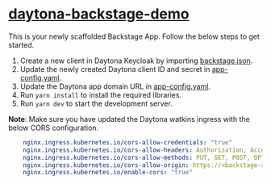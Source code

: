 # [daytona-backstage-demo](https://backstage.io)

This is your newly scaffolded Backstage App. Follow the below steps to get started.

1. Create a new client in Daytona Keycloak by importing [backstage.json](./kc-backstage.json).
2. Update the newly created Daytona client ID and secret in [app-config.yaml](./app-config.yaml).
3. Update the Daytona app domain URL in [app-config.yaml](./app-config.yaml).
4. Run `yarn install` to install the required libraries.
5. Run `yarn dev` to start the development server.

**Note**: Make sure you have updated the Daytona watkins ingress with the below CORS configuration.

```yaml
    nginx.ingress.kubernetes.io/cors-allow-credentials: "true"
    nginx.ingress.kubernetes.io/cors-allow-headers: Authorization, Access-Control-Allow-Origin, Access-Control-Allow-Headers, Origin, Content-Type, Accept, X-Requested-With
    nginx.ingress.kubernetes.io/cors-allow-methods: PUT, GET, POST, OPTIONS, DELETE
    nginx.ingress.kubernetes.io/cors-allow-origin: https://<backstage-app-url>, https://<daytona-domain-url>
    nginx.ingress.kubernetes.io/enable-cors: "true"
```

